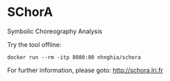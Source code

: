 SChorA
======

Symbolic Choreography Analysis

Try the tool offline:

`docker run --rm -itp 8080:80 nhnghia/schora`

For further information, please goto:
http://schora.lri.fr
